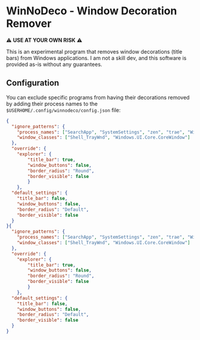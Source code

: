 # WinNoDeco - Window Decoration Remover

⚠️ **USE AT YOUR OWN RISK** ⚠️

This is an experimental program that removes window decorations (title bars) from Windows applications. I am not a skill dev, and this software is provided as-is without any guarantees.

## Configuration

You can exclude specific programs from having their decorations removed by adding their process names to the `$USERHOME/.config/winnodeco/config.json` file:

```json
{
  "ignore_patterns": {
    "process_names": ["SearchApp", "SystemSettings", "zen", "trae", "WindowsTerminal", "notepad"],
    "window_classes": ["Shell_TrayWnd", "Windows.UI.Core.CoreWindow"]
  },
  "override": {
    "explorer": {
        "title_bar": true,
        "window_buttons": false,
        "border_radius": "Round",
        "border_visible": false
        }
    },
  "default_settings": {
    "title_bar": false,
    "window_buttons": false,
    "border_radius": "Default",
    "border_visible": false
  }
}{
  "ignore_patterns": {
    "process_names": ["SearchApp", "SystemSettings", "zen", "trae", "WindowsTerminal", "notepad"],
    "window_classes": ["Shell_TrayWnd", "Windows.UI.Core.CoreWindow"]
  },
  "override": {
    "explorer": {
        "title_bar": true,
        "window_buttons": false,
        "border_radius": "Round",
        "border_visible": false
        }
    },
  "default_settings": {
    "title_bar": false,
    "window_buttons": false,
    "border_radius": "Default",
    "border_visible": false
  }
}
```
